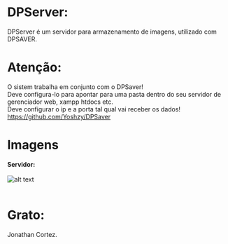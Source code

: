 # DPServer:<br>
DPServer é um servidor para armazenamento de imagens, utilizado com DPSAVER.

# Atenção:<br>
O sistem trabalha em conjunto com o DPSaver!<br>
Deve configura-lo para apontar para uma pasta dentro do seu servidor de gerenciador web, xampp htdocs etc.<br>
Deve configurar o ip e a porta tal qual vai receber os dados!<br>
https://github.com/Yoshzy/DPSaver
  
# Imagens
  
  <b>Servidor:</b><br><br>
  ![alt text](https://i.imgur.com/K80yxpL.png)<br><br>
  
  # Grato:<br>
Jonathan Cortez.
